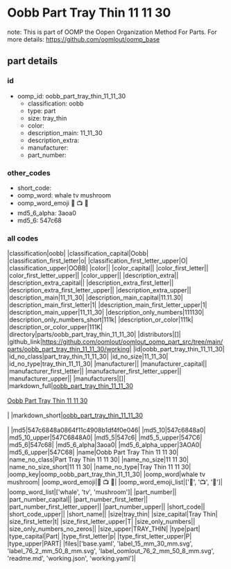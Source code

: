 # Oobb Part Tray Thin 11 11 30  

note: This is part of OOMP the Oopen Organization Method For Parts. For more details: https://github.com/oomlout/oomp_base

##  part details





### id
* oomp_id: oobb_part_tray_thin_11_11_30
  * classification: oobb
  * type: part
  * size: tray_thin
  * color: 
  * description_main: 11_11_30
  * description_extra: 
  * manufacturer: 
  * part_number: 

### other_codes
* short_code: 
* oomp_word: whale tv mushroom
* oomp_word_emoji :whale: :tv: :mushroom:
* md5_6_alpha: 3aoa0
* md5_6: 547c68

### all codes 
|classification|oobb|
|classification_capital|Oobb|
|classification_first_letter|o|
|classification_first_letter_upper|O|
|classification_upper|OOBB|
|color||
|color_capital||
|color_first_letter||
|color_first_letter_upper||
|color_upper||
|description_extra||
|description_extra_capital||
|description_extra_first_letter||
|description_extra_first_letter_upper||
|description_extra_upper||
|description_main|11_11_30|
|description_main_capital|11.11.30|
|description_main_first_letter|1|
|description_main_first_letter_upper|1|
|description_main_upper|11_11_30|
|description_only_numbers|111130|
|description_only_numbers_short|111k|
|description_or_color|111k|
|description_or_color_upper|111K|
|directory|parts/oobb_part_tray_thin_11_11_30|
|distributors|[]|
|github_link|https://github.com/oomlout/oomlout_oomp_part_src/tree/main/parts/oobb_part_tray_thin_11_11_30/working|
|id|oobb_part_tray_thin_11_11_30|
|id_no_class|part_tray_thin_11_11_30|
|id_no_size|11_11_30|
|id_no_type|tray_thin_11_11_30|
|manufacturer||
|manufacturer_capital||
|manufacturer_first_letter||
|manufacturer_first_letter_upper||
|manufacturer_upper||
|manufacturers|[]|
|markdown_full|[oobb_part_tray_thin_11_11_30](https://github.com/oomlout/oomlout_oomp_part_src/tree/main/parts/oobb_part_tray_thin_11_11_30/working)<br>[](https://github.com/oomlout/oomlout_oomp_part_src/tree/main/parts/oobb_part_tray_thin_11_11_30/working)<br>[Oobb Part Tray Thin 11 11 30](https://github.com/oomlout/oomlout_oomp_part_src/tree/main/parts/oobb_part_tray_thin_11_11_30/working)<br><br>|
|markdown_short|[oobb_part_tray_thin_11_11_30](https://github.com/oomlout/oomlout_oomp_part_src/tree/main/parts/oobb_part_tray_thin_11_11_30/working)<br><br>|
|md5|547c6848a0864f11c4908b1df4f0e046|
|md5_10|547c6848a0|
|md5_10_upper|547C6848A0|
|md5_5|547c6|
|md5_5_upper|547C6|
|md5_6|547c68|
|md5_6_alpha|3aoa0|
|md5_6_alpha_upper|3AOA0|
|md5_6_upper|547C68|
|name|Oobb Part Tray Thin 11 11 30|
|name_no_class|Part Tray Thin 11 11 30|
|name_no_size|11 11 30|
|name_no_size_short|11 11 30|
|name_no_type|Tray Thin 11 11 30|
|oomp_key|oomp_oobb_part_tray_thin_11_11_30|
|oomp_word|whale tv mushroom|
|oomp_word_emoji|:whale: :tv: :mushroom:|
|oomp_word_emoji_list|[':whale:', ':tv:', ':mushroom:']|
|oomp_word_list|['whale', 'tv', 'mushroom']|
|part_number||
|part_number_capital||
|part_number_first_letter||
|part_number_first_letter_upper||
|part_number_upper||
|short_code||
|short_code_upper||
|short_name||
|size|tray_thin|
|size_capital|Tray Thin|
|size_first_letter|t|
|size_first_letter_upper|T|
|size_only_numbers||
|size_only_numbers_no_zeros||
|size_upper|TRAY_THIN|
|type|part|
|type_capital|Part|
|type_first_letter|p|
|type_first_letter_upper|P|
|type_upper|PART|
|files|['base.yaml', 'label_15_mm_30_mm.svg', 'label_76_2_mm_50_8_mm.svg', 'label_oomlout_76_2_mm_50_8_mm.svg', 'readme.md', 'working.json', 'working.yaml']|
